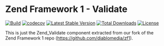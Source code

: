 # Zend Framework 1 - Validate

[![Build](https://github.com/diablomedia/zf1-validate/workflows/Build/badge.svg?event=push)](https://github.com/diablomedia/zf1-validate/actions?query=workflow%3ABuild+event%3Apush)
[![codecov](https://codecov.io/gh/diablomedia/zf1-validate/branch/master/graph/badge.svg)](https://codecov.io/gh/diablomedia/zf1-validate)
[![Latest Stable Version](https://poser.pugx.org/diablomedia/zendframework1-validate/v/stable)](https://packagist.org/packages/diablomedia/zendframework1-validate)
[![Total Downloads](https://poser.pugx.org/diablomedia/zendframework1-validate/downloads)](https://packagist.org/packages/diablomedia/zendframework1-validate)
[![License](https://poser.pugx.org/diablomedia/zendframework1-validate/license)](https://packagist.org/packages/diablomedia/zendframework1-validate)

This is just the Zend_Validate component extracted from our fork of the Zend Framework 1 repo (https://github.com/diablomedia/zf1).
